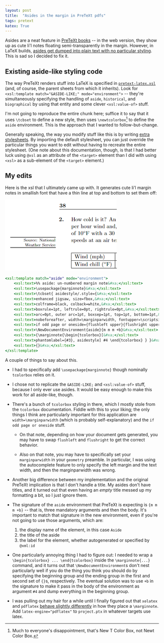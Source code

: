 ```yaml
---
layout: post
title:  "Asides in the margin in PreTeXt pdfs"
tags: pretext 
katex: True
---
```


Asides are a neat feature in [PreTeXt books](https://pretextbook.org/)  -- in the web version, they show up as cute li'l notes floating semi-transparently in the margin. However, in LaTeX builds, [asides get dumped into plain text with no particular styling](https://github.com/PreTeXtBook/pretext/issues/1501). This is sad so I decided to fix it.

## Existing aside-like styling code

The way PreTeXt renders stuff into LaTeX is specified in [`pretext-latex.xsl`](https://github.com/PreTeXtBook/pretext/blob/master/xsl/pretext-latex.xsl) (and, of course, the parent sheets from which it inherits). Look for `<xsl:template match="&ASIDE-LIKE;" mode="environment">` -- they're simultaneously specifying the handling of `aside`, `historical`, and `biographical` by using that entity and some clever `<xsl:value-of>` stuff.

I'm not going to reproduce the entire chunk here; suffice it to say that it uses `\tcbset` to define a new style, then uses `\newtcolorbox`[^1] to define the `aside` environment. This is the approach that I wanted to follow-but-change.

Generally speaking, the way you modify stuff like this is by writing [extra stylesheets](https://pretextbook.org/doc/guide/html/publisher-extra-stylesheet.html). By importing the default stylesheet, you can just override the particular things you want to edit without having to recreate the entire stylesheet. (One note about this documentation, though, is that I had better luck using `@xsl` as an attribute of the `<target>` element than I did with using `<xsl>` as a sub-element of the `<target>` element.)

## My edits

Here is the xsl that I ultimately came up with. It generates cute li'l margin notes in smallish font that have a thin line at top and bottom to set them off:

![Screenshot of cute li'l margin note](/images/aside-margin-note.png)

```xsl
<xsl:template match="aside" mode="environment">
    <xsl:text>%% aside: un-numbered margin note&#xa;</xsl:text>
    <xsl:text>\usepackage{marginnote}&#xa;</xsl:text>
    <xsl:text>\tcbset{ asidestyle/.style={&#xa;</xsl:text>
    <xsl:text>enhanced jigsaw, size=fbox,&#xa;</xsl:text>
    <xsl:text>colframe=black, colback=white,&#xa;</xsl:text>
    <xsl:text>boxrule=1pt, leftrule=0pt, rightrule=0pt,&#xa;</xsl:text>
    <xsl:text>arc=0pt, outer arc=1pt, boxsep=1pt, top=1pt, bottom=1pt,&#xa;</xsl:text>
    <xsl:text>nobeforeafter, width=\marginparwidth, fontupper=\scriptsize,&#xa;</xsl:text>
    <xsl:text>if odd page or oneside={flushleft upper}{flushright upper} } }&#xa;</xsl:text>
    <xsl:text>\NewDocumentEnvironment{aside}{m m m +b}&#xa;</xsl:text>
    <xsl:text>{\marginnote{\begin{tcolorbox}[&#xa;</xsl:text>
    <xsl:text>phantomlabel={#3}, asidestyle] #4 \end{tcolorbox} } }&#xa;</xsl:text>
    <xsl:text>{}&#xa;</xsl:text>
</xsl:template>
```

A couple of things to say about this.

- I had to specifically add `\usepackage{marginnote}` though nominally `tcolorbox` relies on it. 

- I chose not to replicate the `&ASIDE-LIKE;` and `<xsl:value-of>` stuff, because I only ever use asides. It would be easy enough to make this work for all aside-like, though.

- There's a bunch of `tcolorbox` styling in there, which I mostly stole from the `tcolorbox` documentation. Fiddle with this to your liking; the only things I think are particularly important for this application are `width=\marginparwidth` (which is probably self-explanatory) and the `if odd page or oneside` stuff.

    - On that note, depending on how your document gets generated, you may have to swap `flushleft` and `flushright` to get the correct behavior.

    - Also on that note, you may have to specifically set your `marginparwidth` in your `geometry` preamble. In particular, I was using the autocomplete feature to only specify the left margin and the text width, and then the marginparwidth was wrong.

- Another big difference between my implementation and the original PreTeXt implication is that I don't handle a title. My asides don't have titles, and it turned out that even having an *empty* title messed up my formatting a bit, so I just ignore them.

- The signature of the `aside` environment that PreTeXt is expecting is `{m m m +b}` -- that is, three mandatory arguments and then the body. It's important to match that signature in the new environment, even if you're not going to use those arguments, which are:
    1. the display name of the element, in this case `Aside`
    2. the title of the aside
    3. the label for the element, whether autogenerated or specified by `@xml:id`

- One particularly annoying thing I had to figure out: I needed to wrap a `\begin{tcolorbox} ... \end{tcolorbox}` inside the `\marginnote{...}` command, and it turns out that `\NewDocumentEnvironment`s don't nest particularly well if you do the thing you think you should do by specifying the beginning group and the ending group in the first and second set of `{}`s, respectively. The eventual solution was to use `+b` in the signature to make it pass in the body of the environment as argument `#4` and dump everything in the beginning group.

- I was pulling out my hair for a while until I finally figured out that `xelatex` and `pdflatex` [behave slightly differently](https://bsky.app/profile/sbagley.bsky.social/post/3kxjtu5ccab25) in how they place a `\marginnote`. Add `latex-engine="pdflatex"` to `project.ptx` in whatever targets use latex.


[^1]: Much to everyone's disappointment, that's New T Color Box, not Newt Color Box.